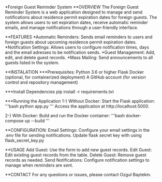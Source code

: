 *Foreign Guest Reminder System
**OVERVIEW
The Foreign Guest Reminder System is a web application designed to manage and send notifications about residence permit expiration dates for foreign guests. The system allows users to set expiration dates, receive automatic reminder emails, and manage notifications through a user-friendly interface.


**FEATURES
*Automatic Reminders: Sends email reminders to users and foreign guests about upcoming residence permit expiration dates.
*Notification Settings: Allows users to configure notification times, days and the email adresses to be notification sends.
*Guest Management: Add, edit, and delete guest records.
*Mass Mailing: Send announcements to all guests listed in the system.

**INSTALATION
***Prerequisites:
Python 3.6 or higher
Flask
Docker (optional, for containerized deployment)
A GitHub account (for version control and repository management)

***Install Dependencies
pip install -r requirements.txt

***Running the Application
1-) Without Docker: Start the Flask application:
'''bash
python app.py
'''
Access the application at http://localhost:5000.

2-) With Docker: Build and run the Docker container:
'''bash
docker-compose up --build
'''

**CONFIGURATION:
Email Settings: Configure your email settings in the .env file for sending notifications.
Update flask secret key with using flask_secret_key.py


**USAGE
Add Guest: Use the form to add new guest records.
Edit Guest: Edit existing guest records from the table.
Delete Guest: Remove guest records as needed.
Send Notifications: Configure notification settings to manage when reminders are sent.


**CONTACT
For any questions or issues, please contact Ozgul Baytekin.

